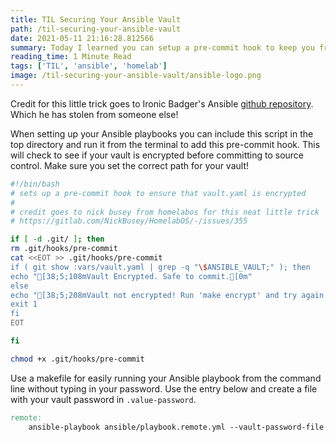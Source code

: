 ```yaml
---
title: TIL Securing Your Ansible Vault
path: /til-securing-your-ansible-vault
date: 2021-05-11 21:16:28.812566
summary: Today I learned you can setup a pre-commit hook to keep you from committing your secrets to source control.
reading_time: 1 Minute Read
tags: ['TIL', 'ansible', 'homelab']
image: /til-securing-your-ansible-vault/ansible-logo.png
---
```


Credit for this little trick goes to Ironic Badger's Ansible [github repository](https://github.com/IronicBadger/infra/blob/master/git-init.sh). Which he has stolen from someone else! 

When setting up your Ansible playbooks you can include this script in the top directory and run it from the terminal to add this pre-commit hook. This will check to see if your vault is encrypted before committing to source control. Make sure you set the correct path for your vault!

```bash
#!/bin/bash
# sets up a pre-commit hook to ensure that vault.yaml is encrypted
#
# credit goes to nick busey from homelabos for this neat little trick
# https://gitlab.com/NickBusey/HomelabOS/-/issues/355

if [ -d .git/ ]; then
rm .git/hooks/pre-commit
cat <<EOT >> .git/hooks/pre-commit
if ( git show :vars/vault.yaml | grep -q "\$ANSIBLE_VAULT;" ); then
echo "[38;5;108mVault Encrypted. Safe to commit.[0m"
else
echo "[38;5;208mVault not encrypted! Run 'make encrypt' and try again.[0m"
exit 1
fi
EOT

fi

chmod +x .git/hooks/pre-commit
```

<call-out-box tip>

Use a makefile for easily running your Ansible playbook from the command line without typing in your password. Use the entry below and create a file with your vault password in `.value-password`.



```makefile
remote:
	ansible-playbook ansible/playbook.remote.yml --vault-password-file .vault-password

```

</call-out-box>